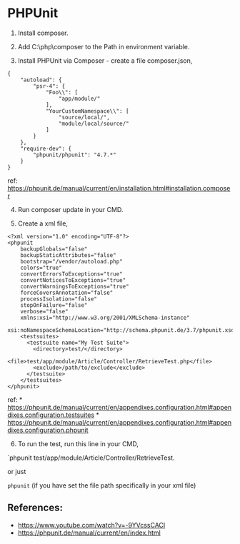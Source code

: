 # PHPUnit

1. Install composer.

2. Add C:\php\composer to the Path in environment variable.

3. Install PHPUnit via Composer - create a file composer.json,

```
{
    "autoload": {
        "psr-4": {
            "Foo\\": [
                "app/module/"
            ],
            "YourCustomNamespace\\": [
                "source/local/",
                "module/local/source/"
            ]
        }
    },
    "require-dev": {
        "phpunit/phpunit": "4.7.*"
    }
}
```

ref: https://phpunit.de/manual/current/en/installation.html#installation.composer

4. Run composer update in your CMD.

5. Create a xml file,

```
<?xml version="1.0" encoding="UTF-8"?>
<phpunit
    backupGlobals="false"
    backupStaticAttributes="false"
    bootstrap="/vendor/autoload.php"
    colors="true"
    convertErrorsToExceptions="true"
    convertNoticesToExceptions="true"
    convertWarningsToExceptions="true"
    forceCoversAnnotation="false"
    processIsolation="false"
    stopOnFailure="false"
    verbose="false"
    xmlns:xsi="http://www.w3.org/2001/XMLSchema-instance"
    xsi:noNamespaceSchemaLocation="http://schema.phpunit.de/3.7/phpunit.xsd">
    <testsuites>
      <testsuite name="My Test Suite">
        <directory>test/</directory>
        <file>test/app/module/Article/Controller/RetrieveTest.php</file>
        <exclude>/path/to/exclude</exclude>
      </testsuite>
    </testsuites>
</phpunit>
```

ref:
    * https://phpunit.de/manual/current/en/appendixes.configuration.html#appendixes.configuration.testsuites
    * https://phpunit.de/manual/current/en/appendixes.configuration.html#appendixes.configuration.phpunit

6. To run the test, run this line in your CMD,

`phpunit test/app/module/Article/Controller/RetrieveTest.<?php  ?>

or just

`phpunit` (if you have set the file path specifically in your xml file)

## References:
* https://www.youtube.com/watch?v=-9YVcssCACI
* https://phpunit.de/manual/current/en/index.html
